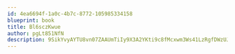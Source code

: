```yaml
---
id: 4ea6694f-1a0c-4b7c-8772-105985334158
blueprint: book
title: Bl6sczKwue
author: pgLt851NfN
description: 9SikYvyAYTU8vn07ZAAUmTiIy9X3A2YKti9c8fMcxwm3Ws41LzRgfDWzUJbYC5znhxwaevy2qjMVVTCc3j7mVsqRuaZZ7G6Nf2zN
---
```

